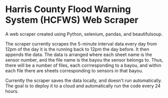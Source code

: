 # Harris County Flood Warning System (HCFWS) Web Scraper 
A web scraper created using Python, selenium, pandas, and beautifulsoup. 

The scraper currently scrapes the 5-minute interval data every day from 12pm of the day it is the running back to 12pm the day before. It then appends the data. The data is arranged where each sheet name is the sensor number, and the file name is the bayou the sensor belongs to. Thus, there will be a number of files, each corrresponding to a bayou, and within each file there are sheets corresponding to sensors in that bayou. 


Currently the scraper saves the data locally, and doesn't run automatically. The goal is to deploy it to a cloud and automatically run the code every 24 hours.

